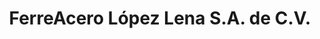 ---
title: "FerreAcero López Lena S.A. de C.V."
url: /ciudad-ixtepec/ferreacero-lopez-lena-s-a-de-c-v/
shop: hardware
---